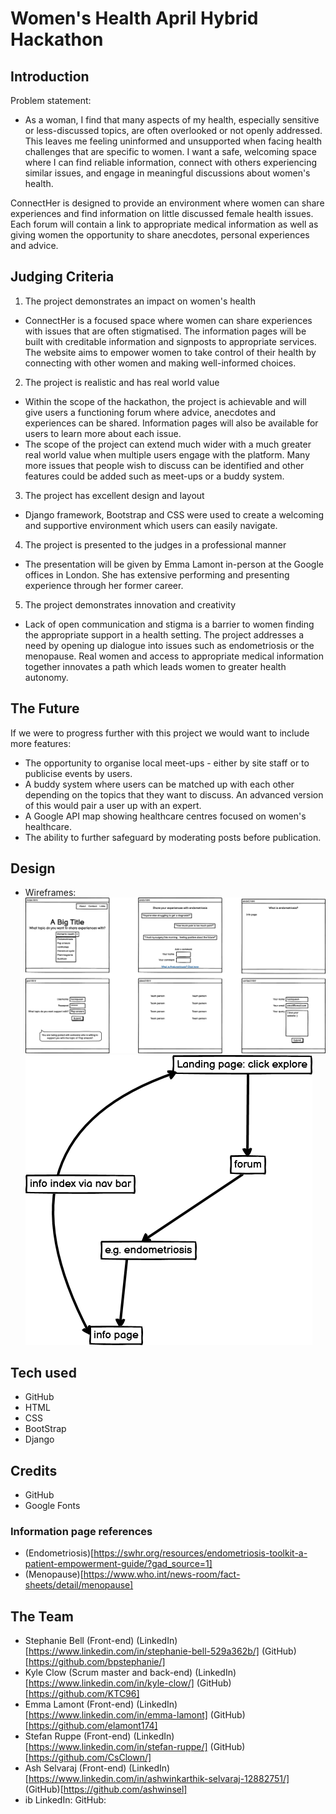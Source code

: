 # Women's Health April Hybrid Hackathon 

## Introduction

Problem statement:
- As a woman, I find that many aspects of my health, especially sensitive or less-discussed topics, are often overlooked or not openly addressed. This leaves me feeling uninformed and unsupported when facing health challenges that are specific to women. I want a safe, welcoming space where I can find reliable information, connect with others experiencing similar issues, and engage in meaningful discussions about women's health.

ConnectHer is designed to provide an environment where women can share experiences and find information on little discussed female health issues.
Each forum will contain a link to appropriate medical information as well as giving women the opportunity to share anecdotes, personal experiences and advice.

## Judging Criteria
1. The project demonstrates an impact on women's health
- ConnectHer is a focused space where women can share experiences with issues that are often stigmatised. The information pages will be built with creditable information and signposts to appropriate services. The website aims to empower women to take control of their health by connecting with other women and making well-informed choices.

2. The project is realistic and has real world value
- Within the scope of the hackathon, the project is achievable and will give users a functioning forum where advice, anecdotes and experiences can be shared. Information pages will also be available for users to learn more about each issue.
- The scope of the project can extend much wider with a much greater real world value when multiple users engage with the platform. Many more issues that people wish to discuss can be identified and other features could be added such as meet-ups or a buddy system.

3. The project has excellent design and layout 
- Django framework, Bootstrap and CSS were used to create a welcoming and supportive environment which users can easily navigate.

4. The project is presented to the judges in a professional manner
- The presentation will be given by Emma Lamont in-person at the Google offices in London. She has extensive performing and presenting experience through her former career. 


5. The project demonstrates innovation and creativity
- Lack of open communication and stigma is a barrier to women finding the appropriate support in a health setting. The project addresses a need by opening up dialogue into issues such as endometriosis or the menopause. Real women and access to appropriate medical information together innovates a path which leads women to greater health autonomy. 

## The Future
If we were to progress further with this project we would want to include more features:
- The opportunity to organise local meet-ups - either by site staff or to publicise events by users.
- A buddy system where users can be matched up with each other depending on the topics that they want to discuss. An advanced version of this would pair a user up with an expert.
- A Google API map showing healthcare centres focused on women's healthcare.
- The ability to further safeguard by moderating posts before publication.


## Design 
- Wireframes:
![Wireframe](static/assets/images/whealth-wireframe.png) ![Wireframe](static/assets/images/whealth-wireframe2.png)

## Tech used
- GitHub
- HTML
- CSS
- BootStrap
- Django

## Credits
- GitHub
- Google Fonts

### Information page references
- (Endometriosis)[https://swhr.org/resources/endometriosis-toolkit-a-patient-empowerment-guide/?gad_source=1] 
- (Menopause)[https://www.who.int/news-room/fact-sheets/detail/menopause]

## The Team
- Stephanie Bell (Front-end) (LinkedIn)[https://www.linkedin.com/in/stephanie-bell-529a362b/] (GitHub)[https://github.com/bpstephanie/]
- Kyle Clow (Scrum master and back-end) (LinkedIn)[https://www.linkedin.com/in/kyle-clow/] (GitHub)[https://github.com/KTC96]
- Emma Lamont (Front-end) (LinkedIn)[https://www.linkedin.com/in/emma-lamont] (GitHub)[https://github.com/elamont174]
- Stefan Ruppe (Front-end) (LinkedIn)[https://www.linkedin.com/in/stefan-ruppe/] (GitHub)[https://github.com/CsClown/]
- Ash Selvaraj (Front-end) (LinkedIn) [https://www.linkedin.com/in/ashwinkarthik-selvaraj-12882751/] (GitHub)[https://github.com/ashwinsel] 
- ib LinkedIn: GitHub: